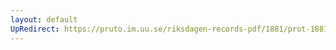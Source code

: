 ```yaml
---
layout: default
UpRedirect: https://pruto.im.uu.se/riksdagen-records-pdf/1881/prot-1881--ak--032/prot-1881--ak--032_014.pdf
---
```

